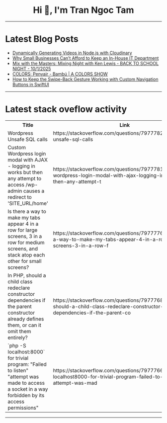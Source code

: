<h1 align="center">Hi 👋, I'm Tran Ngoc Tam</h1>

---

# Latest Blog Posts 
<!-- BLOG-POST-LIST:START -->
- [Dynamically Generating Videos in Node.js with Cloudinary](https://dev.to/jacobandrewsky/dynamically-generating-videos-in-nodejs-with-cloudinary-522n)
- [Why Small Businesses Can’t Afford to Keep an In-House IT Department](https://dev.to/vilengyltd/why-small-businesses-cant-afford-to-keep-an-in-house-it-department-3jc7)
- [Mix with the Masters: Mixing Night with Ken Lewis - BACK TO SCHOOL NIGHT - 10/1/2025](https://dev.to/music_youtube/mix-with-the-masters-mixing-night-with-ken-lewis-back-to-school-night-1012025-4f1h)
- [COLORS: Penyair - Bambú | A COLORS SHOW](https://dev.to/music_youtube/colors-penyair-bambu-a-colors-show-1893)
- [How to Keep the Swipe-Back Gesture Working with Custom Navigation Buttons in SwiftUI](https://dev.to/akash_kottil/how-to-keep-the-swipe-back-gesture-working-with-custom-navigation-buttons-in-swiftui-4dhj)
<!-- BLOG-POST-LIST:END -->

---

# Latest stack oveflow activity
<table>
  <tr><th>Title</th><th>Link</th></tr>
  <!-- STACKOVERFLOW:START --><tr><td>Wordpress Unsafe SQL calls</td><td>https://stackoverflow.com/questions/79777828/wordpress-unsafe-sql-calls</td></tr><tr><td>Custom Wordpress login modal with AJAX - logging in works but then any attempt to access /wp-admin causes a redirect to &#39;SITE_URL/home&#39;</td><td>https://stackoverflow.com/questions/79777812/custom-wordpress-login-modal-with-ajax-logging-in-works-but-then-any-attempt-t</td></tr><tr><td>Is there a way to make my tabs appear 4 in a row for large screens, 3 in a row for medium screens, and stack atop each other for small screens?</td><td>https://stackoverflow.com/questions/79777769/is-there-a-way-to-make-my-tabs-appear-4-in-a-row-for-large-screens-3-in-a-row-f</td></tr><tr><td>In PHP, should a child class redeclare constructor dependencies if the parent constructor already defines them, or can it omit them entirely?</td><td>https://stackoverflow.com/questions/79777684/in-php-should-a-child-class-redeclare-constructor-dependencies-if-the-parent-co</td></tr><tr><td>`php -S localhost:8000` for trivial program: &quot;Failed to listen&quot; &quot;attempt was made to access a socket in a way forbidden by its access permissions&quot;</td><td>https://stackoverflow.com/questions/79777665/php-s-localhost8000-for-trivial-program-failed-to-listen-attempt-was-mad</td></tr><!-- STACKOVERFLOW:END -->
</table>

---


